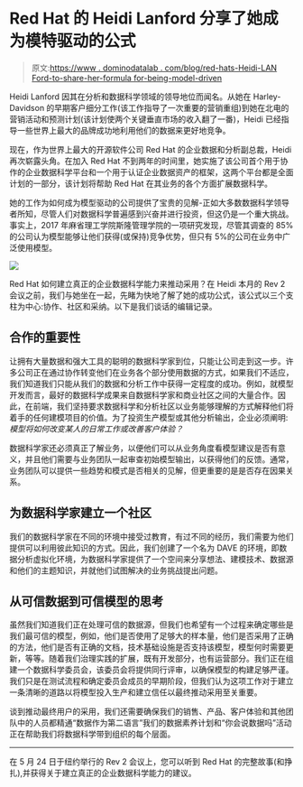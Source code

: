 # Red Hat 的 Heidi Lanford 分享了她成为模特驱动的公式

> 原文:[https://www . dominodatalab . com/blog/red-hats-Heidi-LAN Ford-to-share-her-formula for-being-model-driven](https://www.dominodatalab.com/blog/red-hats-heidi-lanford-to-share-her-formula-for-becoming-model-driven)

Heidi Lanford 因其在分析和数据科学领域的领导地位而闻名。从她在 Harley-Davidson 的早期客户细分工作(该工作指导了一次重要的营销重组)到她在北电的营销活动和预测计划(该计划使两个关键垂直市场的收入翻了一番)，Heidi 已经指导一些世界上最大的品牌成功地利用他们的数据来更好地竞争。

现在，作为世界上最大的开源软件公司 Red Hat 的企业数据和分析副总裁，Heidi 再次崭露头角。在加入 Red Hat 不到两年的时间里，她实施了该公司首个用于协作的企业数据科学平台和一个用于认证企业数据资产的框架，这两个平台都是全面计划的一部分，该计划将帮助 Red Hat 在其业务的各个方面扩展数据科学。

她的工作为如何成为模型驱动的公司提供了宝贵的见解-正如大多数数据科学领导者所知，尽管人们对数据科学普遍感到兴奋并进行投资，但这仍是一个重大挑战。事实上，2017 年麻省理工学院斯隆管理学院的一项研究发现，尽管其调查的 85%的公司认为模型能够让他们获得(或保持)竞争优势，但只有 5%的公司在业务中广泛使用模型。

![](../Images/b0e7e3fad7debb5d2d03abf987919b14.png)

Red Hat 如何建立真正的企业数据科学能力来推动采用？在 Heidi 本月的 Rev 2 会议之前，我们与她坐在一起，先睹为快地了解了她的成功公式，该公式以三个支柱为中心:协作、社区和采纳。以下是我们谈话的编辑记录。

## 合作的重要性

让拥有大量数据和强大工具的聪明的数据科学家到位，只能让公司走到这一步。许多公司正在通过协作转变他们在业务各个部分使用数据的方式，如果我们不适应，我们知道我们只能从我们的数据和分析工作中获得一定程度的成功。例如，就模型开发而言，最好的数据科学成果来自数据科学家和商业社区之间的大量合作。因此，在前端，我们坚持要求数据科学和分析社区以业务能够理解的方式解释他们将着手的任何建模项目的价值。为了投资生产模型或其他分析输出，企业必须阐明:*模型将如何改变某人的日常工作或改善客户体验？*

数据科学家还必须真正了解业务，以便他们可以从业务角度看模型建议是否有意义，并且他们需要与业务团队一起审查初始模型输出，以获得他们的反馈。通常，业务团队可以提供一些趋势和模式是否相关的见解，但更重要的是是否存在因果关系。

## 为数据科学家建立一个社区

我们的数据科学家在不同的环境中接受过教育，有过不同的经历，我们需要为他们提供可以利用彼此知识的方式。因此，我们创建了一个名为 DAVE 的环境，即数据分析虚拟化环境，为数据科学家提供了一个空间来分享想法、建模技术、数据源和他们的主题知识，并就他们试图解决的业务挑战提出问题。

## 从可信数据到可信模型的思考

虽然我们知道我们正在处理可信的数据源，但我们也希望有一个过程来确定哪些是我们最可信的模型，例如，他们是否使用了足够大的样本量，他们是否采用了正确的方法，他们是否有正确的文档，技术基础设施是否支持该模型，模型何时需要更新，等等。随着我们治理实践的扩展，既有开发部分，也有运营部分。我们正在组建一个数据科学委员会，该委员会将提供同行评审，以确保模型的构建足够严谨。我们只是在测试流程和确定委员会成员的早期阶段，但我们认为这项工作对于建立一条清晰的道路以将模型投入生产和建立信任以最终推动采用至关重要。

谈到推动最终用户的采用，我们还需要确保我们的销售、产品、客户体验和其他团队中的人员都精通“数据作为第二语言”我们的数据素养计划和“你会说数据吗”活动正在帮助我们将数据科学带到组织的每个层面。

* * *

在 5 月 24 日于纽约举行的 Rev 2 会议上，您可以听到 Red Hat 的完整故事(和挣扎),并获得关于建立真正的企业数据科学能力的建议。